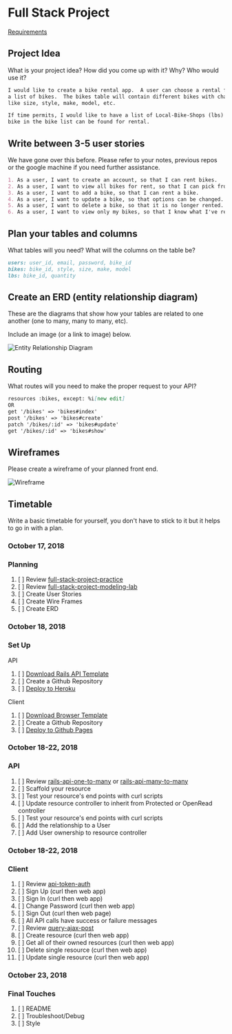 # Full Stack Project

[Requirements](https://git.generalassemb.ly/ga-wdi-boston/full-stack-project/blob/master/requirements.md)

## Project Idea

What is your project idea?  How did you come up with it? Why? Who would use it?

```md
I would like to create a bike rental app.  A user can choose a rental from
a list of bikes.  The bikes table will contain different bikes with characteristics
like size, style, make, model, etc.

If time permits, I would like to have a list of Local-Bike-Shops (lbs) where a
bike in the bike list can be found for rental.
```

## Write between 3-5 user stories

We have gone over this before. Please refer to your notes, previous repos or the
google machine if you need further assistance.

```md
1. As a user, I want to create an account, so that I can rent bikes.
2. As a user, I want to view all bikes for rent, so that I can pick from available choices.
3. As a user, I want to add a bike, so that I can rent a bike.
4. As a user, I want to update a bike, so that options can be changed.
5. As a user, I want to delete a bike, so that it is no longer rented.
6. As a user, I want to view only my bikes, so that I know what I've rented.
```

## Plan your tables and columns

What tables will you need? What will the columns on the table be?

```md
users: user_id, email, password, bike_id
bikes: bike_id, style, size, make, model
lbs: bike_id, quantity
```

## Create an ERD (entity relationship diagram)

These are the diagrams that show how your tables are related to one another
(one to many, many to many, etc).

Include an image (or a link to image) below.

![Entity Relationship Diagram](images/wdi_proj2_erd.png)

## Routing

What routes will you need to make the proper request to your API?

```md
resources :bikes, except: %i[new edit]
OR
get '/bikes' => 'bikes#index'
post '/bikes' => 'bikes#create'
patch '/bikes/:id' => 'bikes#update'
get '/bikes/:id' => 'bikes#show'
```

## Wireframes

Please create a wireframe of your planned front end.

![Wireframe](images/wdi_proj2_wireframe.png)

## Timetable

Write a basic timetable for yourself, you don't have to stick to it but it
helps to go in with a plan.


### October 17, 2018
### Planning
1.  [ ] Review [full-stack-project-practice](https://git.generalassemb.ly/ga-wdi-boston/full-stack-project-practice)
1.  [ ] Review [full-stack-project-modeling-lab](https://git.generalassemb.ly/ga-wdi-boston/full-stack-project-modeling-lab)
1.  [ ] Create User Stories
1.  [ ] Create Wire Frames
1.  [ ] Create ERD

### October 18, 2018
### Set Up

API

1.  [ ] [Download Rails API Template](https://git.generalassemb.ly/ga-wdi-boston/rails-api-template)
1.  [ ] Create a Github Repository
1.  [ ] [Deploy to Heroku](https://git.generalassemb.ly/ga-wdi-boston/rails-heroku-setup-guide)

Client

1.  [ ] [Download Browser Template](https://git.generalassemb.ly/ga-wdi-boston/browser-template)
1.  [ ] Create a Github Repository
1.  [ ] [Deploy to Github Pages](https://git.generalassemb.ly/ga-wdi-boston/gh-pages-deployment-guide)

### October 18-22, 2018
### API
1.  [ ] Review [rails-api-one-to-many](https://git.generalassemb.ly/ga-wdi-boston/rails-api-one-to-many) or [rails-api-many-to-many](https://git.generalassemb.ly/ga-wdi-boston/rails-api-many-to-many)
1.  [ ] Scaffold your resource
1.  [ ] Test your resource's end points with curl scripts
1.  [ ] Update resource controller to inherit from Protected or OpenRead controller
1.  [ ] Test your resource's end points with curl scripts
1.  [ ] Add the relationship to a User
1.  [ ] Add User ownership to resource controller

### October 18-22, 2018
### Client
1.  [ ] Review [api-token-auth](https://git.generalassemb.ly/ga-wdi-boston/api-token-auth)
1.  [ ] Sign Up (curl then web app)
1.  [ ] Sign In (curl then web app)
1.  [ ] Change Password (curl then web app)
1.  [ ] Sign Out (curl then web page)
1.  [ ] All API calls have success or failure messages
1.  [ ] Review [query-ajax-post](https://github.com/ga-wdi-boston/jquery-ajax-post)
1.  [ ] Create resource (curl then web app)
1.  [ ] Get all of their owned resources (curl then web app)
1.  [ ] Delete single resource (curl then web app)
1.  [ ] Update single resource (curl then web app)

### October 23, 2018
### Final Touches
1.  [ ] README
2.  [ ] Troubleshoot/Debug
3.  [ ] Style
